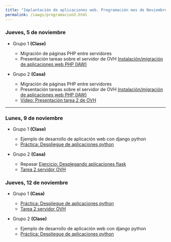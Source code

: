 ```yaml
---
title: "Implantación de aplicaciones web. Programación mes de Noviembre"
permalink: /iawgs/programacion2.html
---
```


### Jueves, 5 de noviembre

* Grupo 1 **(Clase)**

    * Migración de páginas PHP entre servidores
    * Presentación tareas sobre el servidor de OVH [Instalación/migración de aplicaciones web PHP (IAW)](https://dit.gonzalonazareno.org/redmine/projects/asir2/wiki/Instalaci%C3%B3nmigraci%C3%B3n_de_aplicaciones_web_PHP)

* Grupo 2 **(Casa)**

    * Migración de páginas PHP entre servidores
    * Presentación tareas sobre el servidor de OVH [Instalación/migración de aplicaciones web PHP (IAW)](https://dit.gonzalonazareno.org/redmine/projects/asir2/wiki/Instalaci%C3%B3nmigraci%C3%B3n_de_aplicaciones_web_PHP)
    * [Vídeo: Presentación tarea 2 de OVH](https://youtu.be/bGYr7oO8pIc)

- - - 

### Lunes, 9 de noviembre

* Grupo 1 **(Clase)**

    * Ejemplo de desarrollo de aplicación web con django python
    * [Práctica: Despliegue de aplicaciones python](practica_python2020.html)

* Grupo 2 **(Casa)**

    * Repasar [Ejercicio: Desplegando aplicaciones flask](../u03/flask.html)
    * [Tarea 2 servidor OVH](https://dit.gonzalonazareno.org/redmine/projects/asir2/wiki/Instalaci%C3%B3nmigraci%C3%B3n_de_aplicaciones_web_PHP)

### Jueves, 12 de noviembre

* Grupo 1 **(Casa)**

    * [Práctica: Despliegue de aplicaciones python](practica_python2020.html)
    * [Tarea 2 servidor OVH](https://dit.gonzalonazareno.org/redmine/projects/asir2/wiki/Instalaci%C3%B3nmigraci%C3%B3n_de_aplicaciones_web_PHP)

* Grupo 2 **(Clase)**

    * Ejemplo de desarrollo de aplicación web con django python
    * [Práctica: Despliegue de aplicaciones python](practica_python2020.html)
